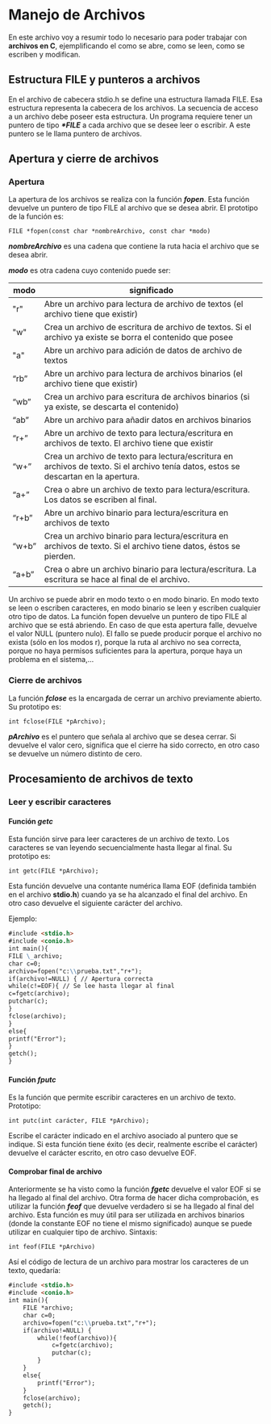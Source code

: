 # Manejo de Archivos

En este archivo voy a resumir todo lo necesario para poder trabajar con **archivos en C**, ejemplificando el como se abre, como se leen, como se escriben y modifican.

## Estructura FILE y punteros a archivos

En el archivo de cabecera stdio.h se define una estructura llamada FILE. Esa estructura
representa la cabecera de los archivos. La secuencia de acceso a un archivo debe poseer
esta estructura.
Un programa requiere tener un puntero de tipo **_\*FILE_** a cada archivo que se desee leer
o escribir. A este puntero se le llama puntero de archivos.

## Apertura y cierre de archivos

### Apertura

La apertura de los archivos se realiza con la función **_fopen_**. Esta función devuelve un puntero de tipo FILE al archivo que se desea abrir. El prototipo de la función es:

`FILE *fopen(const char *nombreArchivo, const char *modo)`

**_nombreArchivo_** es una cadena que contiene la ruta hacia el archivo que se desea abrir.

**_modo_** es otra cadena cuyo contenido puede ser:

| modo  | significado                                                                                                                         |
| ----- | ----------------------------------------------------------------------------------------------------------------------------------- |
| "r"   | Abre un archivo para lectura de archivo de textos (el archivo tiene que existir)                                                    |
| "w"   | Crea un archivo de escritura de archivo de textos. Si el archivo ya existe se borra el contenido que posee                          |
| "a"   | Abre un archivo para adición de datos de archivo de textos                                                                          |
| “rb”  | Abre un archivo para lectura de archivos binarios (el archivo tiene que existir)                                                    |
| “wb”  | Crea un archivo para escritura de archivos binarios (si ya existe, se descarta el contenido)                                        |
| “ab”  | Abre un archivo para añadir datos en archivos binarios                                                                              |
| “r+”  | Abre un archivo de texto para lectura/escritura en archivos de texto. El archivo tiene que existir                                  |
| “w+”  | Crea un archivo de texto para lectura/escritura en archivos de texto. Si el archivo tenía datos, estos se descartan en la apertura. |
| “a+”  | Crea o abre un archivo de texto para lectura/escritura. Los datos se escriben al final.                                             |
| “r+b” | Abre un archivo binario para lectura/escritura en archivos de texto                                                                 |
| “w+b” | Crea un archivo binario para lectura/escritura en archivos de texto. Si el archivo tiene datos, éstos se pierden.                   |
| “a+b” | Crea o abre un archivo binario para lectura/escritura. La escritura se hace al final de el archivo.                                 |

Un archivo se puede abrir en modo texto o en modo binario. En modo texto se leen o
escriben caracteres, en modo binario se leen y escriben cualquier otro tipo de datos.
La función fopen devuelve un puntero de tipo FILE al archivo que se está abriendo.
En caso de que esta apertura falle, devuelve el valor NULL (puntero nulo). El fallo se
puede producir porque el archivo no exista (sólo en los modos r), porque la ruta al archivo
no sea correcta, porque no haya permisos suficientes para la apertura, porque haya un
problema en el sistema,...

### Cierre de archivos

La función **_fclose_** es la encargada de cerrar un archivo previamente abierto. Su prototipo es:

`int fclose(FILE *pArchivo);`

**_pArchivo_** es el puntero que señala al archivo que se desea cerrar. Si devuelve el valor cero,
significa que el cierre ha sido correcto, en otro caso se devuelve un número distinto de
cero.

## Procesamiento de archivos de texto

### Leer y escribir caracteres

#### Función _getc_

Esta función sirve para leer caracteres de un archivo de texto. Los caracteres se van leyendo secuencialmente hasta llegar al final. Su prototipo es:

`int getc(FILE *pArchivo);`

Esta función devuelve una contante numérica llama EOF (definida también en el archivo **stdio.h**) cuando ya se ha alcanzado el final del archivo. En otro caso devuelve el siguiente carácter del archivo.

Ejemplo:

```markdown
#include <stdio.h>
#include <conio.h>
int main(){
FILE \_archivo;
char c=0;
archivo=fopen("c:\\prueba.txt","r+");
if(archivo!=NULL) { // Apertura correcta
while(c!=EOF){ // Se lee hasta llegar al final
c=fgetc(archivo);
putchar(c);
}
fclose(archivo);
}
else{
printf("Error");
}
getch();
}
```

#### Función _fputc_

Es la función que permite escribir caracteres en un archivo de texto. Prototipo:

`int putc(int carácter, FILE *pArchivo);`

Escribe el carácter indicado en el archivo asociado al puntero que se indique. Si esta función tiene éxito (es decir, realmente escribe el carácter) devuelve el carácter escrito, en otro caso devuelve EOF.

#### Comprobar final de archivo

Anteriormente se ha visto como la función **_fgetc_** devuelve el valor EOF si se ha llegado al
final del archivo. Otra forma de hacer dicha comprobación, es utilizar la función **_feof_** que
devuelve verdadero si se ha llegado al final del archivo. Esta función es muy útil para ser
utilizada en archivos binarios (donde la constante EOF no tiene el mismo significado)
aunque se puede utilizar en cualquier tipo de archivo. Sintaxis:

`int feof(FILE *pArchivo)`

Así el código de lectura de un archivo para mostrar los caracteres de un texto, quedaría:

```markdown
#include <stdio.h>
#include <conio.h>
int main(){
    FILE *archivo;
    char c=0;
    archivo=fopen("c:\\prueba.txt","r+");
    if(archivo!=NULL) {
        while(!feof(archivo)){
            c=fgetc(archivo);
            putchar(c);
        }
    }
    else{
        printf("Error");
    }
    fclose(archivo);
    getch();
}
```
